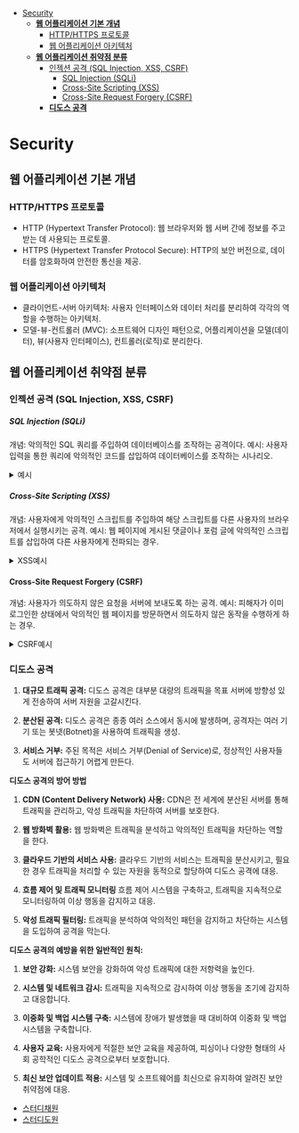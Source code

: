 - [Security](#security)
  - [**웹 어플리케이션 기본 개념**](#웹-어플리케이션-기본-개념)
    - [HTTP/HTTPS 프로토콜](#httphttps-프로토콜)
    - [웹 어플리케이션 아키텍처](#웹-어플리케이션-아키텍처)
  - [**웹 어플리케이션 취약점 분류**](#웹-어플리케이션-취약점-분류)
    - [인젝션 공격 (SQL Injection, XSS, CSRF)](#인젝션-공격-sql-injection-xss-csrf)
      - [SQL Injection (SQLi)](#sql-injection-sqli)
      - [Cross-Site Scripting (XSS)](#cross-site-scripting-xss)
      - [Cross-Site Request Forgery (CSRF)](#cross-site-request-forgery-csrf)
    - [**디도스 공격**](#디도스-공격)

# Security

## **웹 어플리케이션 기본 개념**

### HTTP/HTTPS 프로토콜

- HTTP (Hypertext Transfer Protocol): 웹 브라우저와 웹 서버 간에 정보를 주고받는 데 사용되는 프로토콜.
- HTTPS (Hypertext Transfer Protocol Secure): HTTP의 보안 버전으로, 데이터를 암호화하여 안전한 통신을 제공.

### 웹 어플리케이션 아키텍처

- 클라이언트-서버 아키텍처: 사용자 인터페이스와 데이터 처리를 분리하여 각각의 역할을 수행하는 아키텍처.
- 모델-뷰-컨트롤러 (MVC): 소프트웨어 디자인 패턴으로, 어플리케이션을 모델(데이터), 뷰(사용자 인터페이스), 컨트롤러(로직)로 분리한다.

## **웹 어플리케이션 취약점 분류**

### 인젝션 공격 (SQL Injection, XSS, CSRF)

##### SQL Injection (SQLi)

개념: 악의적인 SQL 쿼리를 주입하여 데이터베이스를 조작하는 공격이다.
예시: 사용자 입력을 통한 쿼리에 악의적인 코드를 삽입하여 데이터베이스를 조작하는 시나리오.

<details>
  <summary>예시</summary>

**1. 일반적인 로그인 시나리오:**

가장 흔한 예시 중 하나는 로그인 폼에서의 **SQL Injection**이다. 가령, 사용자의 입력을 통해 아이디와 패스워드를 검증하는 SQL 쿼리가 다음과 같다고 가정해보자

```sql
SELECT * FROM users WHERE username = '입력한_아이디' AND password = '입력한_패스워드';
```

일반적으로는 사용자가 아이디와 패스워드를 입력하면 위와 같은 형태의 SQL 쿼리가 실행된다. 그러나 사용자의 입력이 충분히 검증되지 않는다면, 공격자는 아래와 같이 입력할 수 있다

```plaintext
아이디: ' OR '1'='1' --
패스워드: 아무거나
```

위와 같이 입력하면 SQL 쿼리가 다음과 같이 되어, 항상 참이 되는 조건이 된다

```sql
SELECT * FROM users WHERE username = '' OR '1'='1' --' AND password = '아무거나';
```

이 경우, 데이터베이스는 '1'='1' 조건을 만족시키는 모든 사용자의 정보를 반환하게 된다. 공격자는 이를 통해 시스템에 무단으로 접근할 수 있다.

**2. UNION 기반의 SQL Injection:**

만약 웹 어플리케이션에서 동적으로 SQL 쿼리를 생성하고 있고, 입력값을 충분히 검증하지 않는다면 UNION 기반의 SQL Injection도 가능하다. 예를 들어, 다음과 같은 쿼리가 있다고 가정

```sql
SELECT name, email FROM users WHERE id = '입력한_ID';
```

공격자는 다음과 같이 입력하여 여러 테이블을 조합할 수 있다

```plaintext
ID: ' UNION SELECT password, null FROM admin_users --
```

이 경우 쿼리는 다음과 같이 되어, admin_users 테이블의 패스워드까지 가져올 수 있다

```sql
SELECT name, email FROM users WHERE id = '' UNION SELECT password, null FROM admin_users --';
```

이렇게 SQL Injection은 적절한 입력 검증이 이루어지지 않는 경우, 공격자가 의도하지 않은 쿼리를 실행시켜 데이터베이스를 조작하거나 중요한 정보를 빼내는데 사용될 수 있다. 따라서 웹 어플리케이션에서는 입력값을 적절히 검증하고, `prepared statement`나 `parameterized query`와 같은 방법을 사용하여 SQL Injection 공격을 방어해야 한다.

- `prepared statement` (준비된 상태,쿼리)

```java
// Java에서의 Prepared Statement 사용 예시
String sql = "SELECT * FROM users WHERE username = ? AND password = ?";
PreparedStatement pstmt = connection.prepareStatement(sql);

// 사용자 입력값을 파라미터로 설정
pstmt.setString(1, 입력한_아이디);
pstmt.setString(2, 입력한_패스워드);

// 쿼리 실행
ResultSet result = pstmt.executeQuery();

```

- `parameterized query`(파라미터화된 쿼리)

```py
import sqlite3

# 파라미터화된 쿼리 사용 예시
username = 입력한_아이디
password = 입력한_패스워드

# 쿼리에 직접 사용자 입력을 삽입하지 않음
sql = "SELECT * FROM users WHERE username = ? AND password = ?"

# 쿼리 실행
cursor.execute(sql, (username, password))

```

</details>

##### Cross-Site Scripting (XSS)

개념: 사용자에게 악의적인 스크립트를 주입하여 해당 스크립트를 다른 사용자의 브라우저에서 실행시키는 공격.
예시: 웹 페이지에 게시된 댓글이나 포럼 글에 악의적인 스크립트를 삽입하여 다른 사용자에게 전파되는 경우.

<details>
    <summary>XSS예시</summary>

**1. 저장된 (Stored) XSS:**

이 경우, 악의적인 스크립트가 웹 어플리케이션의 데이터베이스에 저장되어, 나중에 해당 스크립트가 다른 사용자에게 제공된다.

**예시:**
사용자들이 블로그에 댓글을 작성할 수 있는 상황에서, 공격자가 다음과 같은 악의적인 스크립트를 댓글에 삽입한다.

```html
<script>
  alert("안녕하세요, 공격자입니다!");
  // 사용자의 쿠키를 탈취하거나 다른 악의적인 동작 수행
</script>
```

이 댓글이 데이터베이스에 저장되면, 해당 블로그를 방문한 다른 사용자들은 악의적인 스크립트를 실행하게 된다.

**2. 반사된 (Reflected) XSS:**

이 경우, 악의적인 스크립트가 특정 요청에 포함되어 서버로 전송되고, 서버는 해당 스크립트를 응답으로 다시 클라이언트에게 보낸다.

**예시:**
검색 기능이 있는 웹 어플리케이션에서, 사용자가 검색어를 입력하는 경우를 가정한다. 공격자가 다음과 같은 URL을 생성하여 특정 사용자에게 전송한다.

```plaintext
https://vulnerable-website.com/search?query=<script>alert('안녕하세요, 공격자입니다!')</script>
```

이 경우, 서버는 검색 결과 페이지를 생성할 때, 사용자의 입력된 검색어를 그대로 HTML에 삽입하게 되면서 악의적인 스크립트가 실행된다.

**3. DOM 기반 (DOM-based) XSS:**

이 경우, 악의적인 스크립트가 클라이언트 측에서 실행되는 JavaScript 코드 내에서 발생.

**예시:**
웹 어플리케이션이 사용자의 언어 설정을 JavaScript로 처리하는 경우를 가정. 사용자의 언어 설정이 URL 파라미터에 의해 결정되고, 해당 설정을 바탕으로 다국어 지원이 이루어진다고 가정. 공격자가 다음과 같은 URL을 전송한다.

```plaintext
https://vulnerable-website.com/?lang=<script>alert('안녕하세요, 공격자입니다!')</script>
```

이 경우, 웹 어플리케이션이 사용자의 언어 설정을 JavaScript로 처리하면서 악의적인 스크립트가 실행되어 페이지가 로드될 때 경고창이 뜨게 됨.

**방어 방법:**

1. **입력 검증 및 필터링:** 사용자의 입력을 검증하고, 필터링하여 악의적인 스크립트가 삽입되지 않도록 한다.
2. **출력 인코딩:** 모든 사용자 입력 데이터를 출력할 때, HTML 이스케이핑을 통해 태그들을 무효화시키고, 사용자가 입력한 스크립트가 실행되지 않도록 한다.
3. **HTTP Only 쿠키:** 중요한 정보를 담고 있는 쿠키를 HTTP Only 속성으로 설정하여 JavaScript에서 접근하지 못하도록 한다.
4. **콘텐츠 보안 정책 (Content Security Policy - CSP):** 안전한 콘텐츠만 로드할 수 있도록 정책을 설정하여 XSS 공격을 방지한다.

</details>

#### Cross-Site Request Forgery (CSRF)

개념: 사용자가 의도하지 않은 요청을 서버에 보내도록 하는 공격.
예시: 피해자가 이미 로그인한 상태에서 악의적인 웹 페이지를 방문하면서 의도하지 않은 동작을 수행하게 하는 경우.

<details>
    <summary>CSRF예시</summary>

**1. 계좌 이체 요청 공격:**

가장 전형적인 CSRF 공격 예시 중 하나로, 사용자가 은행 웹 사이트에 로그인한 상태에서 공격자가 작성한 웹 페이지를 방문하는 경우.

**예시:**

1. 피해자는 은행 웹 사이트에 로그인한 상태.
2. 공격자는 피해자에게 보이지 않는 형태로 다음과 같은 HTML 코드를 가진 웹 페이지를 생성.

```html
<!-- 악의적인 웹 페이지 -->
<html>
  <body>
    <form action="https://bank.com/transfer" method="post">
      <input type="hidden" name="toAccount" value="공격자의 계좌 번호" />
      <input type="hidden" name="amount" value="1000000" />
      <input type="submit" value="클릭하세요" />
    </form>
  </body>
</html>
```

3. 피해자가 공격자가 만든 웹 페이지를 방문하면, 자동으로은행 웹 사이트에 특정 금액을 공격자의 계좌로 이체하는 요청이 전송된다.

**2. 계정 비밀번호 변경 요청 공격:**

다른 예시로는 사용자의 계정 비밀번호를 변경하는 요청을 CSRF를 이용하여 악용하는 경우가 있다.

**예시:**

1. 피해자는 로그인한 상태에서 은행 웹 사이트에 접속.
2. 피해자의 계정 비밀번호 변경 폼은 다음과 같다.

```html
<!-- 계정 비밀번호 변경 폼 -->
<form action="https://bank.com/change-password" method="post">
  <input type="password" name="newPassword" placeholder="새로운 비밀번호" />
  <input type="password" name="confirmPassword" placeholder="비밀번호 확인" />
  <input type="submit" value="비밀번호 변경" />
</form>
```

1. 공격자는 피해자에게 보이지 않는 형태로 다음과 같은 HTML 코드를 가진 웹 페이지를 생성.

```html
<!-- 악의적인 웹 페이지 -->
<html>
  <body>
    <img
      src="https://bank.com/change-password?newPassword=악의적인_비밀번호&confirmPassword=악의적인_비밀번호"
    />
  </body>
</html>
```

4. 피해자가 공격자가 만든 웹 페이지를 방문하면, 자동으로은행 웹 사이트에 비밀번호를 변경하는 요청이 전송된다.

**방어 방법:**

1. **Anti-CSRF 토큰 사용:** 웹 어플리케이션에서는 사용자가 로그인할 때마다 고유한 Anti-CSRF 토큰을 생성하고, 이를 모든 폼 요청에 삽입하여 검증.

```html
<!-- HTML 폼 요소 -->
<form id="myForm" action="/submit" method="post">
  <!-- 폼 필드들 -->
  <input type="text" name="username" placeholder="사용자명" />
  <input type="password" name="password" placeholder="비밀번호" />

  <!-- Anti-CSRF 토큰 필드 -->
  <input type="hidden" name="csrf_token" id="csrf_token" value="" />

  <!-- 제출 버튼 -->
  <button type="button" onclick="submitForm()">제출</button>
</form>

<script>
  // Anti-CSRF 토큰을 서버에서 받아와 폼에 삽입
  fetch("/get-csrf-token")
    .then((response) => response.json())
    .then((data) => {
      document.getElementById("csrf_token").value = data.csrf_token;
    })
    .catch((error) => console.error("CSRF 토큰을 가져오는 중 오류:", error));

  // 폼 제출 함수
  function submitForm() {
    // 사용자 입력 유효성 검증 등 다른 로직 수행

    // 폼 제출
    document.getElementById("myForm").submit();
  }
</script>
```

```jsx
import React, { useEffect, useState } from "react";
import axios from "axios";

const MyComponent = () => {
  const [csrfToken, setCsrfToken] = useState("");

  useEffect(() => {
    // 서버에서 CSRF 토큰을 가져오는 비동기 함수
    const fetchCsrfToken = async () => {
      try {
        const response = await axios.get("/api/csrf-token");
        setCsrfToken(response.data.csrfToken);
      } catch (error) {
        console.error("CSRF 토큰을 가져오는 중 오류:", error);
      }
    };

    // 페이지 로드 시 CSRF 토큰 가져오기
    fetchCsrfToken();
  }, []);

  const handleFormSubmit = async () => {
    try {
      // CSRF 토큰을 요청 헤더에 추가하여 서버에 데이터 전송
      await axios.post(
        "/api/submit",
        { data: "example" },
        { headers: { "X-CSRF-Token": csrfToken } }
      );
      console.log("데이터 전송 성공!");
    } catch (error) {
      console.error("데이터 전송 중 오류:", error);
    }
  };

  return (
    <div>
      <h1>리액트 CSRF 방어 예시</h1>
      <button onClick={handleFormSubmit}>폼 제출</button>
    </div>
  );
};

export default MyComponent;
```

2. **SameSite 쿠키 속성 사용:** SameSite 쿠키 속성을 Strict 또는 Lax로 설정하여 외부 사이트에서의 요청을 방지.(Lax가 디폴트임)
3. **Referrer 검증:** 서버에서 Referer 헤더를 검증하여 허용되지 않은 요청을 거부한다.
4. **사용자 인증 요구:** 민감한 작업을 수행하는 경우에는 사용자의 추가적인 인증을 요구하여 공격을 방어합니다.

```js
// 서버에 사용자 인증 상태를 확인하는 예시
fetch("/check-authentication")
  .then((response) => {
    if (!response.ok) {
      // 사용자가 인증되지 않았음
      alert("로그인이 필요합니다.");
    } else {
      // 사용자가 인증되었음
      performSecureOperation();
    }
  })
  .catch((error) => console.error("인증 상태 확인 중 오류:", error));

function performSecureOperation() {
  // 안전한 작업 수행 로직
  console.log("안전한 작업을 수행합니다.");
}
```

</details>

### **디도스 공격**

1. **대규모 트래픽 공격:** 디도스 공격은 대부분 대량의 트래픽을 목표 서버에 방향성 있게 전송하여 서버 자원을 고갈시킨다.

2. **분산된 공격:** 디도스 공격은 종종 여러 소스에서 동시에 발생하며, 공격자는 여러 기기 또는 봇넷(Botnet)을 사용하여 트래픽을 생성.

3. **서비스 거부:** 주된 목적은 서비스 거부(Denial of Service)로, 정상적인 사용자들도 서버에 접근하기 어렵게 만든다.

**디도스 공격의 방어 방법**

1. **CDN (Content Delivery Network) 사용:** CDN은 전 세계에 분산된 서버를 통해 트래픽을 관리하고, 악성 트래픽을 차단하여 서버를 보호한다.

2. **웹 방화벽 활용:** 웹 방화벽은 트래픽을 분석하고 악의적인 트래픽을 차단하는 역할을 한다.

3. **클라우드 기반의 서비스 사용:** 클라우드 기반의 서비스는 트래픽을 분산시키고, 필요한 경우 트래픽을 처리할 수 있는 자원을 동적으로 할당하여 디도스 공격에 대응.

4. **흐름 제어 및 트래픽 모니터링** 흐름 제어 시스템을 구축하고, 트래픽을 지속적으로 모니터링하여 이상 행동을 감지하고 대응.

5. **악성 트래픽 필터링:** 트래픽을 분석하여 악의적인 패턴을 감지하고 차단하는 시스템을 도입하여 공격을 막는다.

**디도스 공격의 예방을 위한 일반적인 원칙:**

1. **보안 강화:** 시스템 보안을 강화하여 악성 트래픽에 대한 저항력을 높인다.

2. **시스템 및 네트워크 감시:** 트래픽을 지속적으로 감시하여 이상 행동을 조기에 감지하고 대응합니다.

3. **이중화 및 백업 시스템 구축:** 시스템에 장애가 발생했을 때 대비하여 이중화 및 백업 시스템을 구축합니다.

4. **사용자 교육:** 사용자에게 적절한 보안 교육을 제공하여, 피싱이나 다양한 형태의 사회 공학적인 디도스 공격으로부터 보호합니다.

5. **최신 보안 업데이트 적용:** 시스템 및 소프트웨어를 최신으로 유지하여 알려진 보안 취약점에 대응.

- [스터디채원](https://coding-s2-chaewon.tistory.com/214)
- [스터디도원](https://velog.io/@theon2/%EC%9B%B9-%EC%96%B4%ED%94%8C%EB%A6%AC%EC%BC%80%EC%9D%B4%EC%85%98%EC%9D%84-%EC%A0%9C%EC%9E%91%ED%95%A0-%EB%95%8C-%EA%B3%A0%EB%A0%A4%ED%95%B4%EC%95%BC-%ED%95%A0-%EB%B3%B4%EC%95%88)
